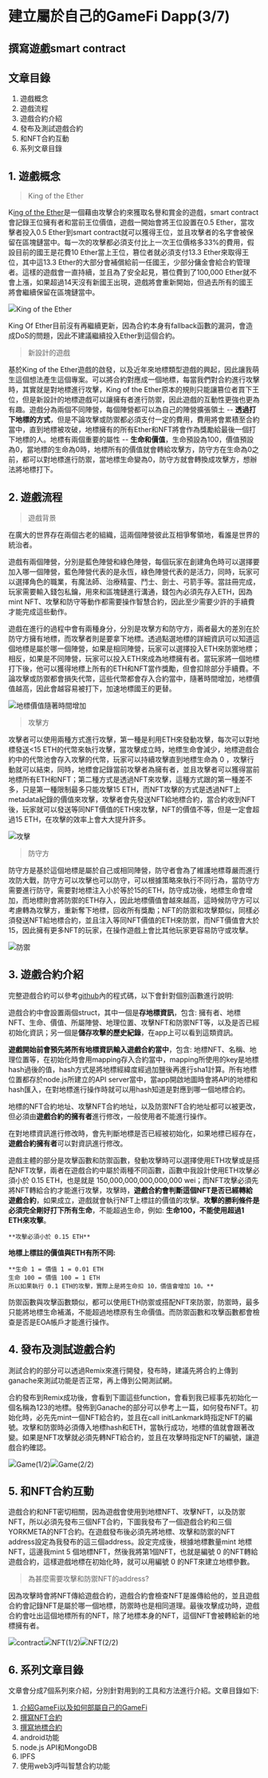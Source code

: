 建立屬於自己的GameFi Dapp(3/7)
=======================

撰寫遊戲smart contract
------------------

文章目錄
----

1.  遊戲概念
2.  遊戲流程
3.  遊戲合約介紹
4.  發布及測試遊戲合約
5.  和NFT合約互動
6.  系列文章目錄

1\. 遊戲概念
--------

> King of the Ether

K[ing of the Ether](https://www.kingoftheether.com/thrones/kingoftheether/index.html)是一個藉由攻擊合約來獲取名譽和賞金的遊戲，smart contract會記錄王位擁有者和當前王位價值，遊戲一開始會將王位設置在0.5 Ether，當攻擊者投入0.5 Ether到smart contract就可以獲得王位，並且攻擊者的名字會被保留在區塊鏈當中。每一次的攻擊都必須支付比上一次王位價格多33%的費用，假設目前的國王是花費10 Ether當上王位，篡位者就必須支付13.3 Ether來取得王位，其中這13.3 Ether的大部分會補償給前一任國王，少部分傭金會給合約管理者。這樣的遊戲會一直持續，並且為了安全起見，篡位費到了100,000 Ether就不會上漲，如果超過14天沒有新國王出現，遊戲將會重新開始，但過去所有的國王將會繼續保留在區塊鏈當中。

![](https://miro.medium.com/max/1400/1*uKLMROnIOvbs_5LUpq9vNA.png)King of the Ether

King Of Ether目前沒有再繼續更新，因為合約本身有fallback函數的漏洞，會造成DoS的問題，因此不建議繼續投入Ether到這個合約。

> 新設計的遊戲

基於King of the Ether遊戲的啟發，以及近年來地標類型遊戲的興起，因此讓我萌生這個想法產生這個專案。可以將合約對應成一個地標，每當我們對合約進行攻擊時，其實就是對地標進行攻擊，King of the Ether原本的規則只能讓篡位者買下王位，但是新設計的地標遊戲可以讓擁有者進行防禦，因此遊戲的互動性更強也更為有趣。遊戲分為兩個不同陣營，每個陣營都可以為自己的陣營擴張領土 -- **透過打下地標的方式**，但是不論攻擊或防禦都必須支付一定的費用，費用將會累積至合約當中，直到地標被攻破，地標擁有的所有Ether和NFT將會作為獎勵給最後一個打下地標的人。地標有兩個重要的屬性 -- **生命和價值**，生命預設為100，價值預設為0，當地標的生命為0時，地標所有的價值就會轉給攻擊方，防守方在生命為0之前，都可以對地標進行防禦，當地標生命變為0，防守方就會轉換成攻擊方，想辦法將地標打下。

2\. 遊戲流程
--------

> 遊戲背景

在廣大的世界存在兩個古老的組織，這兩個陣營彼此互相爭奪領地，看誰是世界的統治者。

遊戲有兩個陣營，分別是藍色陣營和綠色陣營，每個玩家在創建角色時可以選擇要加入哪一個陣營，藍色陣營代表的是永恆，綠色陣營代表的是活力，同時，玩家可以選擇角色的職業，有魔法師、治療精靈、鬥士、劍士、弓箭手等。當註冊完成，玩家需要輸入錢包私鑰，用來和區塊鏈進行溝通，錢包內必須先存入ETH，因為mint NFT、攻擊和防守等動作都需要操作智慧合約，因此至少需要少許的手續費才能完成這些動作。

遊戲在進行的過程中會有兩種身分，分別是攻擊方和防守方，兩者最大的差別在於防守方擁有地標，而攻擊者則是要拿下地標。透過點選地標的詳細資訊可以知道這個地標是屬於哪一個陣營，如果是相同陣營，玩家可以選擇投入ETH來防禦地標；相反，如果是不同陣營，玩家可以投入ETH來成為地標擁有者。當玩家將一個地標打下後，他可以獲得地標上所有的ETH和NFT當作獎勵，但會扣除部分手續費。不論攻擊或防禦都會損失代幣，這些代幣都會存入合約當中，隨著時間增加，地標價值越高，因此會越容易被打下，加速地標國王的更替。

![](https://miro.medium.com/max/1400/1*RNDwgP-NGTBusdK1kYFcag.png)地標價值隨著時間增加

> 攻擊方

攻擊者可以使用兩種方式進行攻擊，第一種是利用ETH來發動攻擊，每次可以對地標發送<15 ETH的代幣來執行攻擊，當攻擊成立時，地標生命會減少，地標遊戲合約中的代幣池會存入攻擊的代幣，玩家可以持續攻擊直到地標生命為 0 ，攻擊行動就可以結束，同時，地標會記錄當前攻擊者為擁有者，並且攻擊者可以獲得當前地標所有ETH和NFT；第二種方式是透過NFT來攻擊，這種方式跟的第一種差不多，只是第一種限制最多只能攻擊15 ETH，而NFT攻擊的方式是透過NFT上metadata紀錄的價值來攻擊，攻擊者會先發送NFT給地標合約，當合約收到NFT後，玩家就可以發送等同NFT價值的ETH來攻擊，NFT的價值不等，但是一定會超過15 ETH，在攻擊的效率上會大大提升許多。

![](https://miro.medium.com/max/1400/1*H9iYAdBEM3FEtN5SuIagVg.png)攻擊

> 防守方

防守方是基於這個地標是屬於自己或相同陣營，防守者會為了維護地標尊嚴而進行攻防大戰，防守方可以攻擊也可以防守，可以根據策略來執行不同行為，當防守方需要進行防守，需要對地標注入小於等於15的ETH，防守成功後，地標生命會增加，而地標則會將防禦的ETH存入，因此地標價值會越來越高，這時候防守方可以考慮轉為攻擊方，重新奪下地標，回收所有獎勵；NFT的防禦和攻擊類似，同樣必須發送NFT給地標合約，並且注入等同NFT價值的ETH來防禦，而NFT價值會大於15，因此擁有更多NFT的玩家，在操作遊戲上會比其他玩家更容易防守或攻擊。

![](https://miro.medium.com/max/1400/1*7o96sSLpRb8dFFnKODvSwg.png)防禦

3\. 遊戲合約介紹
----------

完整遊戲合約可以參考[github](https://github.com/Yorkchung/GameFi_Contract)內的程式碼，以下會針對個別函數進行說明:

遊戲合約中會設置兩個struct，其中一個是**存地標資訊**，包含: 擁有者、地標NFT、生命、價值、所屬陣營、地理位置、攻擊NFT和防禦NFT等，以及是否已經初始化資訊；另一個是**儲存攻擊的歷史紀錄**，在app上可以看到這類資訊。

**遊戲開始前會預先將所有地標資訊輸入遊戲合約當中**，包含: 地標NFT、名稱、地理位置等，在初始化時會用mapping存入合約當中，mapping所使用的key是地標hash過後的值，hash方式是將地標經緯度經過加鹽後再進行sha1計算。所有地標位置都存於node.js所建立的API server當中，當app開啟地圖時會將API的地標和hash匯入，在對地標進行操作時就可以用hash知道是對應到哪一個地標合約。

地標的NFT合約地址、攻擊NFT合約地址，以及防禦NFT合約地址都可以被更改，但必須由**遊戲合約的擁有者**進行修改，一般使用者不能進行操作。

在對地標資訊進行修改時，會先判斷地標是否已經被初始化，如果地標已經存在，**遊戲合約擁有者**可以對資訊進行修改。

遊戲主體的部分是攻擊函數和防禦函數，發動攻擊時可以選擇使用ETH攻擊或是搭配NFT攻擊，兩者在遊戲合約中屬於兩種不同函數，函數中我設計使用ETH攻擊必須小於 0.15 ETH，也是就是 150,000,000,000,000,000 wei；而NFT攻擊必須先將NFT轉給合約才能進行攻擊，攻擊時，**遊戲合約會判斷這個NFT是否已經轉給遊戲合約**，如果成立，遊戲就會執行NFT上標註的價值的攻擊。**攻擊的勝利條件是必須完全剛好打下所有生命**，不能超過生命，例如: **生命100，不能使用超過1 ETH來攻擊**。

```
**攻擊必須小於 0.15 ETH**
```

**地標上標註的價值與ETH有所不同:**

```
**生命 1 = 價值 1 = 0.01 ETH  
生命 100 = 價值 100 = 1 ETH  
所以如果執行 0.1 ETH的攻擊，實際上是將生命扣 10，價值會增加 10。**
```

防禦函數與攻擊函數類似，都可以使用ETH防禦或搭配NFT來防禦，防禦時，最多只能將地標生命補滿，不能超過地標原有生命價值。而防禦函數和攻擊函數都會檢查是否是EOA帳戶才能進行操作。

4\. 發布及測試遊戲合約
-------------

測試合約的部分可以透過Remix來進行開發，發布時，建議先將合約上傳到ganache來測試功能是否正常，再上傳到公開測試網。

合約發布到Remix成功後，會看到下圖這些function，會看到我已經事先初始化一個名稱為123的地標。發佈到Ganache的部分可以參考上一篇，如何發布NFT。初始化時，必先先mint一個NFT給合約，並且在call initLankmark時指定NFT的編號。攻擊和防禦時必須傳入地標hash和ETH，當執行成功，地標的值就會跟著改變。如果是NFT攻擊就必須先轉NFT給合約，並且在攻擊時指定NFT的編號，讓遊戲合約確認。

![](https://miro.medium.com/max/956/1*4TnE_roSQh19Bx5UJriO-Q.png)Game(1/2)![](https://miro.medium.com/max/896/1*ZS_7OCVYSdq65zwzHeORlA.png)Game(2/2)

5\. 和NFT合約互動
------------

遊戲合約和NFT密切相關，因為遊戲會使用到地標NFT、攻擊NFT，以及防禦NFT，所以必須先發布三個NFT合約，下圖我發布了一個遊戲合約和三個YORKMETA的NFT合約。在遊戲發布後必須先將地標、攻擊和防禦的NFT address設定為我發布的這三個address。設定完成後，根據地標數量mint 地標NFT，這邊我mint 5 個地標NFT，然後我將第1個NFT，也就是編號 0 的NFT轉給遊戲合約，這樣遊戲地標在初始化時，就可以用編號 0 的NFT來建立地標參數。

> 為甚麼需要攻擊和防禦NFT的address?

因為攻擊時會將NFT傳給遊戲合約，遊戲合約會檢查NFT是誰傳給他的，並且遊戲合約會記錄NFT是屬於哪一個地標，防禦時也是相同道理。最後攻擊成功時，遊戲合約會吐出這個地標所有的NFT，除了地標本身的NFT，這個NFT會被轉給新的地標擁有者。

![](https://miro.medium.com/max/888/1*RpgjQZOmv3mrYMSRybMTRg.png)contract![](https://miro.medium.com/max/908/1*KYi6zmaQqYkwEqOd_Mr1cQ.png)NFT(1/2)![](https://miro.medium.com/max/902/1*AyvQFxLw2yn8Bh323yDlIw.png)NFT(2/2)

6\. 系列文章目錄
----------

文章會分成7個系列來介紹，分別針對用到的工具和方法進行介紹。文章目錄如下:

1.  [介紹GameFi以及如何部屬自己的GameFi](https://yorkisinhere.medium.com/gamefi-dapp-c840acd167c)
2.  [撰寫NFT合約](https://yorkisinhere.medium.com/e48b61a473bb)
3.  [撰寫地標合約](https://medium.com/@yorkisinhere/8f6eedded3d0)
4.  android功能
5.  node.js API和MongoDB
6.  IPFS
7.  使用web3j呼叫智慧合約功能
